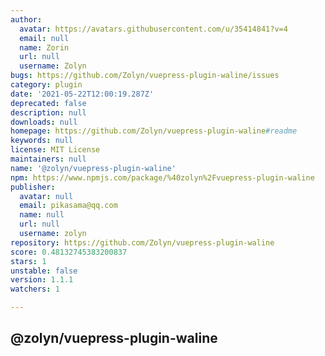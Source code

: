 ```yaml
---
author:
  avatar: https://avatars.githubusercontent.com/u/35414841?v=4
  email: null
  name: Zorin
  url: null
  username: Zolyn
bugs: https://github.com/Zolyn/vuepress-plugin-waline/issues
category: plugin
date: '2021-05-22T12:00:19.287Z'
deprecated: false
description: null
downloads: null
homepage: https://github.com/Zolyn/vuepress-plugin-waline#readme
keywords: null
license: MIT License
maintainers: null
name: '@zolyn/vuepress-plugin-waline'
npm: https://www.npmjs.com/package/%40zolyn%2Fvuepress-plugin-waline
publisher:
  avatar: null
  email: pikasama@qq.com
  name: null
  url: null
  username: zolyn
repository: https://github.com/Zolyn/vuepress-plugin-waline
score: 0.48132745383200837
stars: 1
unstable: false
version: 1.1.1
watchers: 1

---
```


## @zolyn/vuepress-plugin-waline
